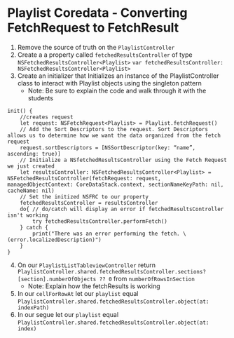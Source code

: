 # Playlist Coredata - Converting FetchRequest to FetchResult
1. Remove the source of truth on the `PlaylistController`
2. Create a a property called `fetchedResultsController` of  type `NSFetchedResultsController<Playlist>`
`var fetchedResultsController: NSFetchedResultsController<Playlist>`
3. Create an initializer that Initializes an instance of the PlaylistController class to interact with Playlist objects using the singleton pattern
    * Note: Be sure to explain the code and walk through it with the students
```
init() {
    //creates request
    let request: NSFetchRequest<Playlist> = Playlist.fetchRequest()
    // Add the Sort Descriptors to the request. Sort Descriptors allows us to determine how we want the data organized from the fetch request
    request.sortDescriptors = [NSSortDescriptor(key: “name”, ascending: true)]
    // Initialize a NSfetchedResultsController using the Fetch Request we just created
    let resultsController: NSFetchedResultsController<Playlist> = NSFetchedResultsController(fetchRequest: request, managedObjectContext: CoreDataStack.context, sectionNameKeyPath: nil, cacheName: nil)
    // Set the initized NSFRC to our property
    fetchedResultsController = resultsController
    do{ // do/catch will display an error if fetchedResultsController isn't working
        try fetchedResultsController.performFetch()
    } catch {
        print("There was an error performing the fetch. \(error.localizedDescription)")
    }
}
```
4. On our `PlaylistListTableviewController` return `PlaylistController.shared.fetchedResultsController.sections?[section].numberOfObjects ?? 0` from `numberOfRowsInSection`
    * Note: Explain how the fetchResults is working
5. In our `cellForRowAt`  let our `playlist` equal `PlaylistController.shared.fetchedResultsController.object(at: indexPath)`
6. In our segue let our `playlist` equal `PlaylistController.shared.fetchedResultsController.object(at: index)`
